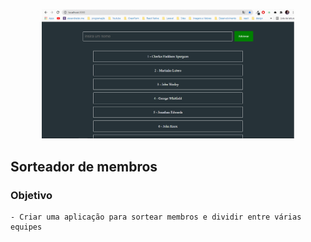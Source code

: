 <p align="center">
  <img alt="sorteador" src="./sorteador.png" width="80%">
</p>


## Sorteador de membros 
  ### Objetivo
    - Criar uma aplicação para sortear membros e dividir entre várias equipes
